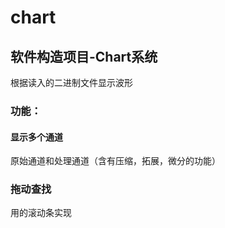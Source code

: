 # chart
## 软件构造项目-Chart系统
根据读入的二进制文件显示波形
### 功能：
#### 显示多个通道
原始通道和处理通道（含有压缩，拓展，微分的功能）
### 拖动查找
用的滚动条实现
